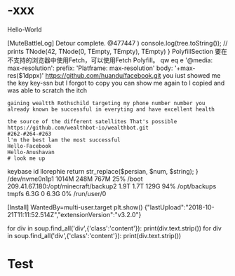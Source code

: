 # -xxx

Hello-World

[MuteBattleLog] Detour complete.
  @477447
  )
 console.log(tree.toString()); // prints TNode(42, TNode(0, TEmpty, TEmpty), TEmpty)
 }
PolyfillSection
要在不支持的浏览器中使用Fetch，可以使用Fetch Polyfill。
qw
eq
e
 '@media: max-resolution':
  	prefix: 'Platframe: max-resolution'
  	body: '+max-res($1dppx)'
    https://github.com/huandu/facebook.git
    you iust showed me the key key-ssn but l forgot to copy
    you can show me again to l copied and was able to scratch the itch
    
    gaining wealtth Rothschild targeting my phone number number you
    already known be successful in everyting and have excellent health
    
    the source of the different satellites That's possible
    https://github.com/wealthbot-io/wealthbot.git
    #262-#264-#263
    l'm the best lam the most successful
    Hello-Facebook
    Hello-Anushavan
    # look me up
keybase id llorephie
    return str_replace($persian, $num, $string);
}
/dev/nvme0n1p1                       1014M  248M  767M  25% /boot
209.41.67.180:/opt/minecraft/backup2  1.9T  1.7T  129G  94% /opt/backups
tmpfs                                 6.3G     0  6.3G   0% /run/user/0

[Install]
WantedBy=multi-user.target
plt.show()
{"lastUpload":"2018-10-21T11:11:52.514Z","extensionVersion":"v3.2.0"}

for div in soup.find_all('div',{'class':'content'}):
    print(div.text.strip())
    for div in soup.find_all('div',{'class':'content'}):
    print(div.text.strip())
<h1>Test</h1>

    





    
    
    
    
    
    
    
    
    

 
  



















